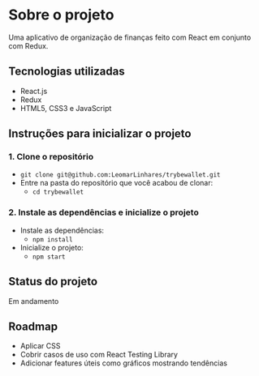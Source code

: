 # Sobre o projeto

Uma aplicativo de organização de finanças feito com React em conjunto com Redux.

## Tecnologias utilizadas

- React.js
- Redux
- HTML5, CSS3 e JavaScript

## Instruções para inicializar o projeto

### 1. Clone o repositório

- `git clone git@github.com:LeomarLinhares/trybewallet.git`
- Entre na pasta do repositório que você acabou de clonar:
  - `cd trybewallet`

### 2. Instale as dependências e inicialize o projeto

- Instale as dependências:
  - `npm install`
- Inicialize o projeto:
  - `npm start`

## Status do projeto

Em andamento

## Roadmap

- Aplicar CSS
- Cobrir casos de uso com React Testing Library
- Adicionar features úteis como gráficos mostrando tendências